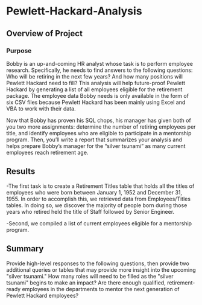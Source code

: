 # Pewlett-Hackard-Analysis

## Overview of Project

### Purpose

Bobby is an up-and-coming HR analyst whose task is to perform employee research. Specifically, he needs to find answers to the following questions: Who will be retiring in the next few years? And how many positions will Pewlett Hackard need to fill? This analysis will help future-proof Pewlett Hackard by generating a list of all employees eligible for the retirement package. The employee data Bobby needs is only available in the form of six CSV files because Pewlett Hackard has been mainly using Excel and VBA to work with their data.

Now that Bobby has proven his SQL chops, his manager has given both of you two more assignments: determine the number of retiring employees per title, and identify employees who are eligible to participate in a mentorship program. Then, you’ll write a report that summarizes your analysis and helps prepare Bobby’s manager for the “silver tsunami” as many current employees reach retirement age.

## Results

-The first task is to create a Retirement Titles table that holds all the titles of employees who were born between January 1, 1952 and December 31, 1955. In order to accomplish this, we retrieved data from Employees/Titles tables. In doing so, we discover the majority of people born during those years who retired held the title of Staff followed by Senior Engineer.

-Second, we compiled a list of current employees eligible for a mentorship program. 
 
## Summary
Provide high-level responses to the following questions, then provide two additional queries or tables that may provide more insight into the upcoming "silver tsunami."
How many roles will need to be filled as the "silver tsunami" begins to make an impact?
Are there enough qualified, retirement-ready employees in the departments to mentor the next generation of Pewlett Hackard employees?
